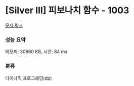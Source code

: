 # [Silver III] 피보나치 함수 - 1003 

[문제 링크](https://www.acmicpc.net/problem/1003) 

### 성능 요약

메모리: 30860 KB, 시간: 84 ms

### 분류

다이나믹 프로그래밍(dp)


